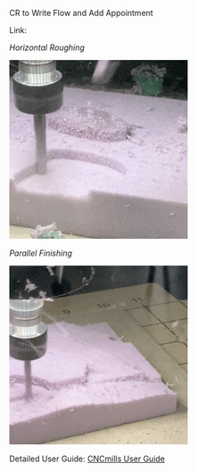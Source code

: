 CR to Write Flow and Add Appointment

 Link:

*Horizontal Roughing*

![gm](https://github.com/DigitalFabricationLab-NYIT-SoAD/resources/blob/main/CNCmills/HorizontalRoughing.gif)

*Parallel Finishing*

![ts](https://github.com/DigitalFabricationLab-NYIT-SoAD/resources/blob/main/CNCmills/finishing.gif)


Detailed User Guide:
[CNCmills User Guide](./UserGuides/CNCmills/README.md)
